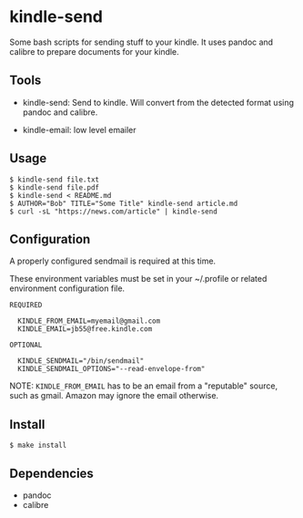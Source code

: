 kindle-send
============

  Some bash scripts for sending stuff to your kindle. It uses pandoc and calibre
  to prepare documents for your kindle.


Tools
-----

  - kindle-send:  Send to kindle. Will convert from the detected format using
                  pandoc and calibre.

  - kindle-email: low level emailer


Usage
-----

    $ kindle-send file.txt
    $ kindle-send file.pdf
    $ kindle-send < README.md
    $ AUTHOR="Bob" TITLE="Some Title" kindle-send article.md
    $ curl -sL "https://news.com/article" | kindle-send


Configuration
-------------

  A properly configured sendmail is required at this time.

  These environment variables must be set in your ~/.profile or related
  environment configuration file.

    REQUIRED

      KINDLE_FROM_EMAIL=myemail@gmail.com
      KINDLE_EMAIL=jb55@free.kindle.com

    OPTIONAL

      KINDLE_SENDMAIL="/bin/sendmail"
      KINDLE_SENDMAIL_OPTIONS="--read-envelope-from"

  NOTE: `KINDLE_FROM_EMAIL` has to be an email from a "reputable" source, such as
        gmail. Amazon may ignore the email otherwise.



Install
-------

    $ make install


Dependencies
------------

  - pandoc
  - calibre


